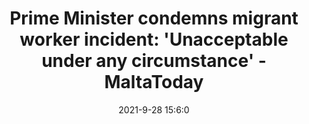 ---
"title": "Prime Minister condemns migrant worker incident: 'Unacceptable under any circumstance' - MaltaToday"
"date": "2021-9-28 15:6:0"
"feed_name": "GOOGLENEWSCONSTRUCTION"
"feed_website": "https://news.google.com/search?q=construction%2Bincident&hl=en-US&gl=US&ceid=US:en"
"feed_rss": "https://news.google.com/rss/search?q=construction%2Bincident&hl=en-US&gl=US&ceid=US:en"
"link": "https://www.maltatoday.com.mt/news/national/112346/prime_minister_condemns_migrant_worker_incident_unacceptable_under_any_circumstance"
"source": "{'href': 'https://www.maltatoday.com.mt', 'title': 'MaltaToday'}"
"file": "_posts/2021-1-1-b9fe291e9609f53d5b92fc19d42da20cf17885fa.md"
"accident": "1"
"drilling": "1"
"dead": "0"
"injured": "0"
"arrested": "0"
"where": "unknown site"
"place": "unknown place"
---